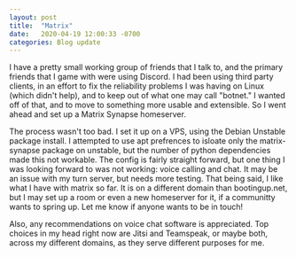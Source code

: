 ```yaml
---
layout: post
title:  "Matrix"
date:   2020-04-19 12:00:33 -0700
categories: Blog update 
---
```


I have a pretty small working group of friends that I talk to, and the primary friends that I game with were using Discord. I had been using third party clients, in an effort to fix the reliability problems I was having on Linux (which didn't help), and to keep out of what one may call "botnet." I wanted off of that, and to move to something more usable and extensible. So I went ahead and set up a Matrix Synapse homeserver.

The process wasn't too bad. I set it up on a VPS, using the Debian Unstable package install. I attempted to use apt prefrences to isloate only the matrix-synapse package on unstable, but the number of python dependencies made this not workable. The config is fairly straight forward, but one thing I was looking forward to was not working: voice calling and chat. It may be an issue with my turn server, but needs more testing. That being said, I like what I have with matrix so far. It is on a different domain than bootingup.net, but I may set up a room or even a new homeserver for it, if a communitty wants to spring up. Let me know if anyone wants to be in touch!

Also, any recommendations on voice chat software is appreciated. Top choices in my head right now are Jitsi and Teamspeak, or maybe both, across my different domains, as they serve different purposes for me. 
